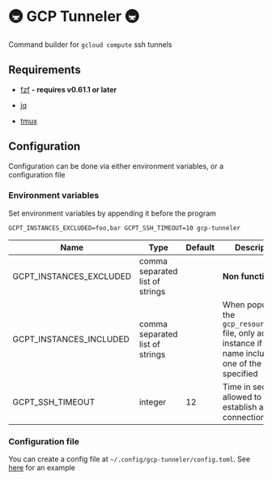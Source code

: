 # 🚇 GCP Tunneler 🚇

Command builder for `gcloud compute` ssh tunnels

## Requirements

- [fzf](https://github.com/junegunn/fzf?tab=readme-ov-file#installation) **- requires v0.61.1 or later**

- [jq](https://jqlang.org/download/)

- [tmux](https://github.com/tmux/tmux/wiki/Installing)

## Configuration

Configuration can be done via either environment variables, or a configuration file

### Environment variables

Set environment variables by appending it before the program

```shell
GCPT_INSTANCES_EXCLUDED=foo,bar GCPT_SSH_TIMEOUT=10 gcp-tunneler
```

| Name | Type | Default | Description |
| ---- | ---- | ------- | ----------- |
| GCPT_INSTANCES_EXCLUDED | comma separated list of strings | | **Non functioning** |
| GCPT_INSTANCES_INCLUDED | comma separated list of strings | | When populating the `gcp_resource_json` file, only add instance if the name includes one of the strings specified |
| GCPT_SSH_TIMEOUT | integer | 12 | Time in seconds allowed to establish an SSH connection |

### Configuration file

You can create a config file at `~/.config/gcp-tunneler/config.toml`. See [here](./config.toml.example) for an example

